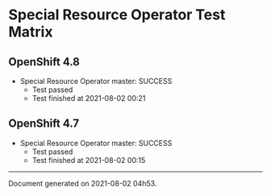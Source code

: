 
Special Resource Operator Test Matrix
=====================================

OpenShift 4.8
-------------


* Special Resource Operator master: SUCCESS
  - Test passed
  - Test finished at 2021-08-02 00:21

OpenShift 4.7
-------------


* Special Resource Operator master: SUCCESS
  - Test passed
  - Test finished at 2021-08-02 00:15


---
Document generated on 2021-08-02 04h53.
